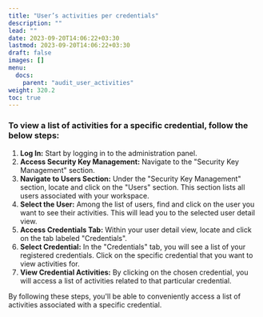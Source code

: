 ```yaml
---
title: "User’s activities per credentials"
description: ""
lead: ""
date: 2023-09-20T14:06:22+03:30
lastmod: 2023-09-20T14:06:22+03:30
draft: false
images: []
menu:
  docs:
    parent: "audit_user_activities"
weight: 320.2
toc: true
---
```


### To view a list of activities for a specific credential, follow the below steps:

1. **Log In:** Start by logging in to the administration panel.
2. **Access Security Key Management:** Navigate to the "Security Key Management" section.
3. **Navigate to Users Section:** Under the "Security Key Management" section, locate and click on the "Users" section. This section lists all users associated with your workspace.
4. **Select the User:** Among the list of users, find and click on the user you want to see their activities. This will lead you to the selected user detail view.
5. **Access Credentials Tab:** Within your user detail view, locate and click on the tab labeled "Credentials".
6. **Select Credential:** In the "Credentials" tab, you will see a list of your registered credentials. Click on the specific credential that you want to view activities for.
7. **View Credential Activities:** By clicking on the chosen credential, you will access a list of activities related to that particular credential.

By following these steps, you'll be able to conveniently access a list of activities associated with a specific credential.
